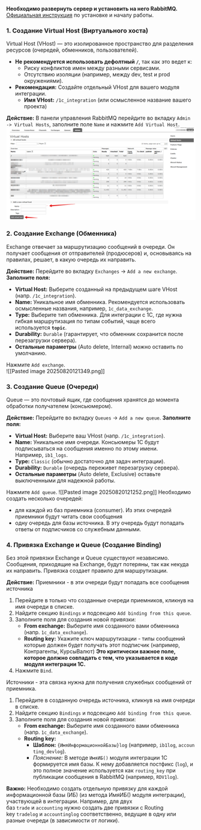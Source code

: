 **Необходимо развернуть сервер и установить на него RabbitMQ.**  
[Официальная инструкция](https://www.rabbitmq.com/docs) по установке и началу работы.
### 1. Создание Virtual Host (Виртуального хоста)

Virtual Host (VHost) — это изолированное пространство для разделения ресурсов (очередей, обменников, пользователей).

- **Не рекомендуется использовать дефолтный `/`**, так как это ведет к:
    - Риску конфликтов имен между разными сервисами.
    - Отсутствию изоляции (например, между dev, test и prod окружениями).
- **Рекомендация:** Создайте отдельный VHost для вашего модуля интеграции.
    - **Имя VHost:** `/1c_integration` (или осмысленное название вашего проекта)

**Действие:** В панели управления RabbitMQ перейдите во вкладку `Admin -> Virtual Hosts`, заполните поле `Name` и нажмите `Add Virtual Host`.  
![Описание изображения](../images/pasted-image-20250820124049.png)
### 2. Создание Exchange (Обменника)

Exchange отвечает за маршрутизацию сообщений в очереди. Он получает сообщения от отправителей (продюсеров) и, основываясь на правилах, решает, в какую очередь их направить.

**Действие:** Перейдите во вкладку `Exchanges` -> `Add a new exchange`.
**Заполните поля:**
- **Virtual Host:** Выберите созданный на предыдущем шаге VHost (напр. `/1c_integration`).
- **Name:** Уникальное имя обменника. Рекомендуется использовать осмысленные названия, например, `1c_data_exchange`.
- **Type:** Выберите тип обменника. Для интеграции с 1C, где нужна гибкая маршрутизация по типам событий, чаще всего используется **`topic`**.
- **Durability:** `Durable` (гарантирует, что обменник сохранится после перезагрузки сервера).
- **Остальные параметры** (Auto delete, Internal) можно оставить по умолчанию.
    
Нажмите `Add exchange`.  
![[Pasted image 20250820121349.png]]
### 3. Создание Queue (Очереди)

Queue — это почтовый ящик, где сообщения хранятся до момента обработки получателем (консьюмером).

**Действие:** Перейдите во вкладку `Queues` -> `Add a new queue`.
**Заполните поля:**
- **Virtual Host:** Выберите ваш VHost (напр. `/1c_integration`).
- **Name:** Уникальное имя очереди. Консьюмеры 1C будут подписываться на сообщения именно по этому имени. Например, `ib1_logs`.
- **Type:** `Classic` (обычно достаточно для задач интеграции).
- **Durability:** `Durable` (очередь переживет перезагрузку сервера).
- **Остальные параметры** (Auto delete, Exclusive) оставьте выключенными для надежной работы.

Нажмите `Add queue`.
![[Pasted image 20250820121252.png]]
Необходимо создать несколько очередей:
- для каждой из баз приемника (consumer). Из этих очередей приемники будут читать свои сообщения
- одну очередь для базы источника. В эту очередь будут попадать ответы от подписчиков со служебным данными.
### 4. Привязка Exchange и Queue (Создание Binding)

Без этой привязки Exchange и Queue существуют независимо. Сообщения, приходящие на Exchange, будут потеряны, так как некуда их направить. Привязка создает правило для маршрутизации.

**Действие:**
Приемники - в эти очереди будут попадать все сообщения источника
1. Перейдите в только что созданные очереди приемников, кликнув на имя очереди в списке.
2. Найдите секцию `Bindings` и подсекцию `Add binding from this queue`.
3. Заполните поля для создания новой привязки:
    - **From exchange:** Выберите имя созданного вами обменника (напр. `1c_data_exchange`).
    - **Routing key:** Укажите ключ маршрутизации - типы сообщений которые должен будет получать этот подписчик (например, Контрагенты, КурсыВалют) **Это критически важное поле, которое должно совпадать с тем, что указывается в коде модуля интеграции 1C.**
4. Нажмите `Bind`.

Источники - эта связка нужна для получения служебных сообщений от приемника.
1. Перейдите в созданную очередь источника, кликнув на имя очереди в списке.
2. Найдите секцию `Bindings` и подсекцию `Add binding from this queue`.
3. Заполните поля для создания новой привязки:
    - **From exchange:** Выберите имя созданного вами обменника (напр. `1c_data_exchange`).
    - **Routing key:** 
	   - **Шаблон:** `{ИмяИнформационнойБазы}log` (например, `ib1log`, `accounting_devlog`).
        - _Пояснение:_ В методе `ИмяИБ()` модуля интеграции 1C формируется имя базы. К нему добавляется постфикс (`log`), и это полное значение используется как `routing_key` при публикации сообщения в RabbitMQ (например, `RDV1log`).

**Важно:** Необходимо создать отдельную привязку для каждой информационной базы (ИБ) (из метода ИмяИБ() модуля интеграции), участвующей в интеграции. Например, для двух баз `trade` и `accounting` нужно создать две привязки с Routing key `tradelog` и `accountinglog` соответственно, ведущие в одну или разные очереди (в зависимости от логики).  
